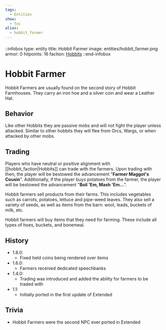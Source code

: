 ```yaml
---
tags:
  - Entities
show:
  - toc
alias:
  - hobbit_farmer
---
```


####

::infobox
type: entity
title: Hobbit Farmer
image: entities/hobbit_farmer.png
armor: 0
hitpoints: 16
faction: [Hobbits](/Extended-Wiki/wiki/Hobbits_(Faction))
::end-infobox

# Hobbit Farmer

Hobbit Farmers are usually found on the second story of Hobbit Farmhouses. They carry an iron hoe and a silver coin and wear a Leather Hat.

## Behavior

Like other Hobbits they are passive mobs and will not fight the player unless attacked. Similar to other hobbits they will flee from Orcs, Wargs, or when attacked by other mobs. 

## Trading

Players who have neutral or positive alignment with [[hobbit_faction|Hobbits]] can trade with the farmers. Upon trading with then, the player will be bestowed the advancement "**Farmer Maggot's Cousin**". Additionally, if the player buys potatoes from the farmer, the player will be bestowed the advancement "**Boil 'Em, Mash 'Em...**".

Hobbit farmers sell products from their farms. This includes vegetables such as carrots, potatoes, lettuce and pipe-weed leaves. They also sell a variety of seeds, as well as items from the barn: wool, leads, buckets of milk, etc.

Hobbit farmers will buy items that they need for farming. These include all types of hoes, buckets, and bonemeal. 

## History
- 1.8.0:
    - Fixed held coins being rendered over items
- 1.6.0:
    - Farmers received dedicated speechbanks
- 1.4.0: 
    - Trading was introduced and added the ability for farmers to be traded with
- 1.1:
    - Initially ported in the first update of Extended

## Trivia

- Hobbit Farmers were the second NPC ever ported in Extended
